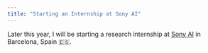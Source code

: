 ```yaml
---
title: "Starting an Internship at Sony AI"
---
```


Later this year, I will be starting a research internship at <a href="https://www.ai.sony/">Sony AI</a> in Barcelona, Spain 🇪🇸.
